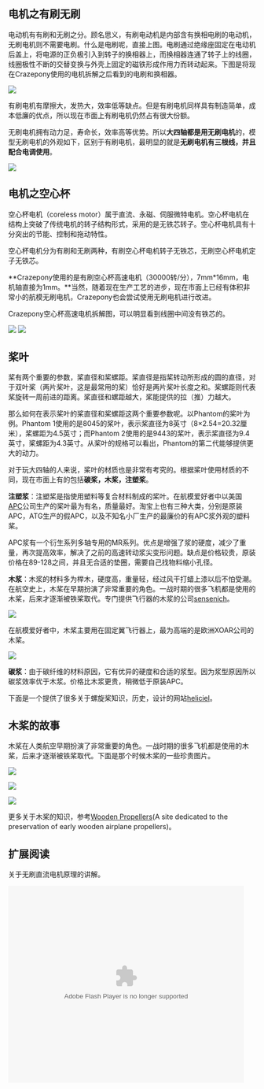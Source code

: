 
## 电机之有刷无刷
电动机有有刷和无刷之分。顾名思义，有刷电动机是内部含有换相电刷的电动机，无刷电机则不需要电刷。什么是电刷呢，直接上图。电刷通过绝缘座固定在电动机后盖上，将电源的正负极引入到转子的换相器上，而换相器连通了转子上的线圈，线圈极性不断的交替变换与外壳上固定的磁铁形成作用力而转动起来。下图是将现在Crazepony使用的电机拆解之后看到的电刷和换相器。

![](/assets/img/motor-dianshua.jpg)

有刷电机有摩擦大，发热大，效率低等缺点。但是有刷电机同样具有制造简单，成本低廉的优点，所以现在市面上有刷电机仍然占有很大份额。

无刷电机拥有动力足，寿命长，效率高等优势。所以**大四轴都是用无刷电机**的，模型无刷电机的外观如下，区别于有刷电机，最明显的就是**无刷电机有三根线，并且配合电调使用**。

![](/assets/img/motor-wushua.jpg)

## 电机之空心杯
空心杯电机（coreless motor）属于直流、永磁、伺服微特电机。空心杯电机在结构上突破了传统电机的转子结构形式，采用的是无铁芯转子。空心杯电机具有十分突出的节能、控制和拖动特性。

空心杯电机分为有刷和无刷两种，有刷空心杯电机转子无铁芯，无刷空心杯电机定子无铁芯。

**Crazepony使用的是有刷空心杯高速电机（30000转/分），7mm*16mm，电机轴直接为1mm。**当然，随着现在生产工艺的进步，现在市面上已经有体积非常小的航模无刷电机，Crazepony也会尝试使用无刷电机进行改进。

Crazepony空心杯高速电机拆解图，可以明显看到线圈中间没有铁芯的。

![](/assets/img/coreless-motor-1.jpg)
![](/assets/img/coreless-motor-2.jpg)

## 桨叶
桨有两个重要的参数，桨直径和桨螺距。桨直径是指桨转动所形成的圆的直径，对于双叶桨（两片桨叶，这是最常用的桨）恰好是两片桨叶长度之和。桨螺距则代表桨旋转一周前进的距离。桨直径和螺距越大，桨能提供的拉（推）力越大。

那么如何在表示桨叶的桨直径和桨螺距这两个重要参数呢。以Phantom的桨叶为例。Phantom 1使用的是8045的桨叶，表示桨直径为8英寸（8×2.54=20.32厘米），桨螺距为4.5英寸；而Phantom 2使用的是9443的桨叶，表示桨直径为9.4英寸，桨螺距为4.3英寸。从桨叶的规格可以看出，Phantom的第二代能够提供更大的动力。

对于玩大四轴的人来说，桨叶的材质也是非常有考究的。根据桨叶使用材质的不同，现在市面上有的包括**碳桨，木桨，注塑桨**。

**注塑浆**：注塑桨是指使用塑料等复合材料制成的桨叶。在航模爱好者中以美国[APC](http://www.apcprop.com/v/index.html)公司生产的桨叶最为有名，质量最好。淘宝上也有三种大类，分别是原装APC，ATG生产的假APC，以及不知名小厂生产的最廉价的有APC浆外观的塑料桨。

APC浆有一个衍生系列多轴专用的MR系列。优点是增强了浆的硬度，减少了重量，再次提高效率，解决了之前的高速转动浆尖变形问题。缺点是价格较贵，原装价格在89-128之间，并且无合适的垫圈，需要自己找物料缩小孔径。

**木浆**：木浆的材料多为榉木，硬度高，重量轻，经过风干打蜡上漆以后不怕受潮。在航空史上，木桨在早期扮演了非常重要的角色。一战时期的很多飞机都是使用的木桨，后来才逐渐被铁桨取代。专门提供飞行器的木浆的公司[sensenich](http://www.sensenich.com/)。

![](/assets/img/sensenich.jpg)

在航模爱好者中，木桨主要用在固定翼飞行器上，最为高端的是欧洲XOAR公司的木桨。

![](/assets/img/xoar.jpg)

**碳浆**：由于碳纤维的材料原因，它有优异的硬度和合适的浆型。因为浆型原因所以碳浆效率优于木浆。价格比木浆更贵，稍微低于原装APC。


下面是一个提供了很多关于螺旋桨知识，历史，设计的网站[heliciel](http://www.heliciel.com/en/Index.htm)。

## 木桨的故事
木桨在人类航空早期扮演了非常重要的角色。一战时期的很多飞机都是使用的木桨，后来才逐渐被铁桨取代。下面是那个时候木桨的一些珍贵图片。

![](/assets/img/wood-propeller-1.jpg)

![](/assets/img/wood-propeller-2.jpg)

![](/assets/img/wood-propeller-3.jpg)

更多关于木桨的知识，参考[Wooden Propellers](http://woodenpropeller.com/)(A site dedicated to the preservation of early wooden airplane propellers)。

## 扩展阅读

关于无刷直流电机原理的讲解。

<embed src="http://player.youku.com/player.php/sid/XMzI4MzkxMTg4/v.swf" allowFullScreen="true" quality="high" width="480" height="400" align="middle" allowScriptAccess="always" type="application/x-shockwave-flash"></embed>

